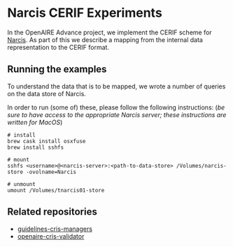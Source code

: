 Narcis CERIF Experiments
========================

In the OpenAIRE Advance project, we implement the CERIF scheme for [Narcis](https://www.narcis.nl/).
As part of this we describe a mapping from the internal data representation to the CERIF format.


Running the examples
--------------------
To understand the data that is to be mapped, we wrote a number of queries on the data store of Narcis.

In order to run (some of) these, please follow the following instructions:
(_be sure to have access to the appropriate Narcis server; these instructions are written for MacOS_)

    # install
    brew cask install osxfuse
    brew install sshfs
     
    # mount
    sshfs <username>@<narcis-server>:<path-to-data-store> /Volumes/narcis-store -ovolname=Narcis
     
    # unmount
    umount /Volumes/tnarcis01-store


Related repositories
--------------------

* [guidelines-cris-managers](https://github.com/openaire/guidelines-cris-managers)
* [openaire-cris-validator](https://github.com/jdvorak001/openaire-cris-validator)
